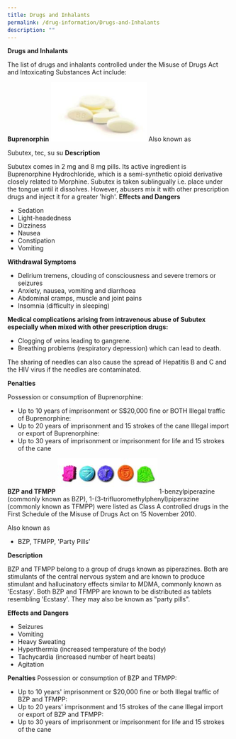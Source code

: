 ```yaml
---
title: Drugs and Inhalants
permalink: /drug-information/Drugs-and-Inhalants
description: ""
---
```


**Drugs and Inhalants**

The list of drugs and inhalants controlled under the Misuse of Drugs Act and Intoxicating Substances Act include:

**Buprenorphin**
![](/images/Buprenorphine.jpg) Also known as

Subutex, tec, su su
**Description**

Subutex comes in 2 mg and 8 mg pills. Its active ingredient is Buprenorphine Hydrochloride, which is a semi-synthetic opioid derivative closely related to Morphine.
Subutex is taken sublingually i.e. place under the tongue until it dissolves. However, abusers mix it with other prescription drugs and inject it for a greater 'high'.
**Effects and Dangers**
* Sedation
* Light-headedness
* Dizziness
* Nausea
* Constipation
* Vomiting

**Withdrawal Symptoms**
* Delirium tremens, clouding of consciousness and severe tremors or seizures
* Anxiety, nausea, vomiting and diarrhoea
* Abdominal cramps, muscle and joint pains
* Insomnia (difficulty in sleeping)

**Medical complications arising from intravenous abuse of Subutex especially when mixed with other prescription drugs:**

* Clogging of veins leading to gangrene.
* Breathing problems (respiratory depression) which can lead to death.

The sharing of needles can also cause the spread of Hepatitis B and C and the HIV virus if the needles are contaminated.

**Penalties**

Possession or consumption of Buprenorphine:

* Up to 10 years of imprisonment or S$20,000 fine or BOTH Illegal traffic of Buprenorphine:
* Up to 20 years of imprisonment and 15 strokes of the cane Illegal import or export of Buprenorphine:
* Up to 30 years of imprisonment or imprisonment for life and 15 strokes of the cane



**BZP and TFMPP**
![](/images/BZP%20and%20TFMPP.jpg)
1-benzylpiperazine (commonly known as BZP), 1-(3-trifluoromethylphenyl)piperazine (commonly known as TFMPP) were listed as Class A controlled drugs in the First Schedule of the Misuse of Drugs Act on 15 November 2010.

Also known as

* BZP, TFMPP, 'Party Pills'

**Description**

BZP and TFMPP belong to a group of drugs known as piperazines.
Both are stimulants of the central nervous system and are known to produce stimulant and hallucinatory effects similar to MDMA, commonly known as 'Ecstasy'.
Both BZP and TFMPP are known to be distributed as tablets resembling 'Ecstasy'.
They may also be known as "party pills".

**Effects and Dangers**

* Seizures
* Vomiting
* Heavy Sweating
* Hyperthermia (increased temperature of the body)
* Tachycardia (increased number of heart beats)
* Agitation

**Penalties**
Possession or consumption of BZP and TFMPP:
* Up to 10 years' imprisonment or $20,000 fine or both Illegal traffic of BZP and TFMPP:
* Up to 20 years' imprisonment and 15 strokes of the cane Illegal import or export of BZP and TFMPP:
* Up to 30 years of imprisonment or imprisonment for life and 15 strokes of the cane